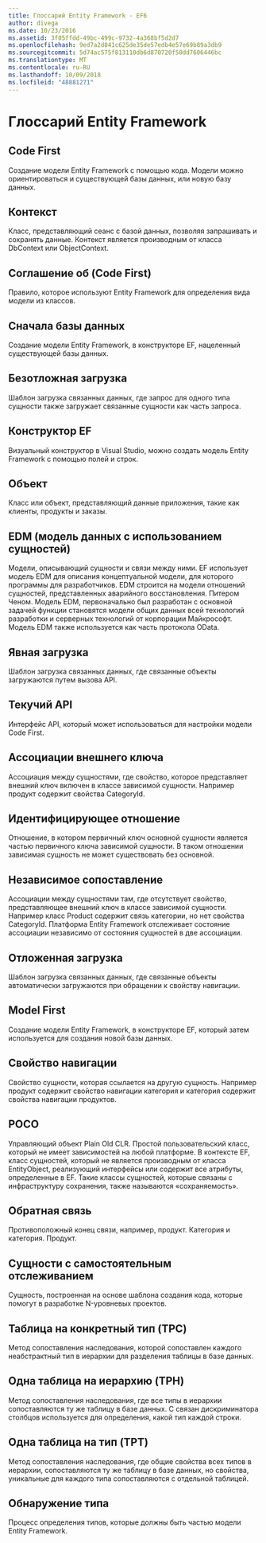 ```yaml
---
title: Глоссарий Entity Framework - EF6
author: divega
ms.date: 10/23/2016
ms.assetid: 3f05ffdd-49bc-499c-9732-4a368bf5d2d7
ms.openlocfilehash: 9ed7a2d841c625de35de57edb4e57e69b89a3db9
ms.sourcegitcommit: 5d74ac575f813110db6d870720f50dd7606446bc
ms.translationtype: MT
ms.contentlocale: ru-RU
ms.lasthandoff: 10/09/2018
ms.locfileid: "48881271"
---
```

# <a name="entity-framework-glossary"></a>Глоссарий Entity Framework
## <a name="code-first"></a>Code First
Создание модели Entity Framework с помощью кода. Модели можно ориентироваться и существующей базы данных, или новую базу данных.

## <a name="context"></a>Контекст
Класс, представляющий сеанс с базой данных, позволяя запрашивать и сохранять данные. Контекст является производным от класса DbContext или ObjectContext.

## <a name="convention-code-first"></a>Соглашение об (Code First)
Правило, которое используют Entity Framework для определения вида модели из классов.

## <a name="database-first"></a>Сначала базы данных
Создание модели Entity Framework, в конструкторе EF, нацеленный существующей базы данных.

## <a name="eager-loading"></a>Безотложная загрузка
Шаблон загрузка связанных данных, где запрос для одного типа сущности также загружает связанные сущности как часть запроса.

## <a name="ef-designer"></a>Конструктор EF
Визуальный конструктор в Visual Studio, можно создать модель Entity Framework с помощью полей и строк.

## <a name="entity"></a>Объект
Класс или объект, представляющий данные приложения, такие как клиенты, продукты и заказы.

## <a name="entity-data-model"></a>EDM (модель данных с использованием сущностей)
Модели, описывающий сущности и связи между ними. EF использует модель EDM для описания концептуальной модели, для которого программы для разработчиков. EDM строится на модели отношений сущностей, представленных аварийного восстановления. Питером Ченом. Модель EDM, первоначально был разработан с основной задачей функции становятся модели общих данных всей технологий разработки и серверных технологий от корпорации Майкрософт. Модель EDM также используется как часть протокола OData.

## <a name="explicit-loading"></a>Явная загрузка
Шаблон загрузка связанных данных, где связанные объекты загружаются путем вызова API.

## <a name="fluent-api"></a>Текучий API
Интерфейс API, который может использоваться для настройки модели Code First.

## <a name="foreign-key-association"></a>Ассоциации внешнего ключа
Ассоциация между сущностями, где свойство, которое представляет внешний ключ включен в классе зависимой сущности. Например продукт содержит свойства CategoryId.

## <a name="identifying-relationship"></a>Идентифицирующее отношение
Отношение, в котором первичный ключ основной сущности является частью первичного ключа зависимой сущности. В таком отношении зависимая сущность не может существовать без основной.

## <a name="independent-association"></a>Независимое сопоставление
Ассоциации между сущностями там, где отсутствует свойство, представляющее внешний ключ в классе зависимой сущности. Например класс Product содержит связь категории, но нет свойства CategoryId. Платформа Entity Framework отслеживает состояние ассоциации независимо от состояния сущностей в две ассоциации.

## <a name="lazy-loading"></a>Отложенная загрузка
Шаблон загрузка связанных данных, где связанные объекты автоматически загружаются при обращении к свойству навигации.

## <a name="model-first"></a>Model First
Создание модели Entity Framework, в конструкторе EF, который затем используется для создания новой базы данных.

## <a name="navigation-property"></a>Свойство навигации
Свойство сущности, которая ссылается на другую сущность. Например продукт содержит свойство навигации категория и категория содержит свойства навигации продуктов.

## <a name="poco"></a>POCO
Управляющий объект Plain Old CLR. Простой пользовательский класс, который не имеет зависимостей на любой платформе. В контексте EF, класс сущностей, который не является производным от класса EntityObject, реализующий интерфейсы или содержит все атрибуты, определенные в EF. Такие классы сущностей, которые связаны с инфраструктуру сохранения, также называются «сохраняемость».  

## <a name="relationship-inverse"></a>Обратная связь
Противоположный конец связи, например, продукт. Категория и категория. Продукт.

## <a name="self-tracking-entity"></a>Сущности с самостоятельным отслеживанием
Сущность, построенная на основе шаблона создания кода, которые помогут в разработке N-уровневых проектов.

## <a name="table-per-concrete-type-tpc"></a>Таблица на конкретный тип (TPC)
Метод сопоставления наследования, которой сопоставлен каждого неабстрактный тип в иерархии для разделения таблицы в базе данных.

## <a name="table-per-hierarchy-tph"></a>Одна таблица на иерархию (TPH)
Метод сопоставления наследования, где все типы в иерархии сопоставляются ту же таблицу в базе данных. С связан дискриминатора столбцов используется для определения, какой тип каждой строки.

## <a name="table-per-type-tpt"></a>Одна таблица на тип (TPT)
Метод сопоставления наследования, где общие свойства всех типов в иерархии, сопоставляются ту же таблицу в базе данных, но свойства, уникальные для каждого типа сопоставляются с отдельной таблицей.

## <a name="type-discovery"></a>Обнаружение типа
Процесс определения типов, которые должны быть частью модели Entity Framework.
